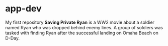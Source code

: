 # app-dev
My first repository
**Saving Private Ryan** is a WW2 movie about a soldier named Ryan who was dropped behind enemy lines. A group of soldiers was tasked with finding Ryan after the successful landing on Omaha Beach on D-Day.

